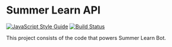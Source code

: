 Summer Learn API
===
[![JavaScript Style Guide](https://img.shields.io/badge/code_style-standard-brightgreen.svg)](https://standardjs.com)
[![Build Status](https://travis-ci.com/esingletary/summer-learn-api.svg?token=dpZKQvZ35SThaa5qxMB1&branch=master)](https://travis-ci.com/esingletary/summer-learn-api)

This project consists of the code that powers Summer Learn Bot.

